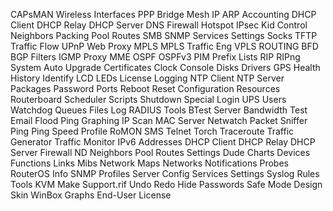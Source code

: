 CAPsMAN
Wireless
Interfaces
PPP
Bridge
Mesh
IP
    ARP
    Accounting
    DHCP Client
    DHCP Relay
    DHCP Server
    DNS
    Firewall
    Hotspot
    IPsec
    Kid Control
    Neighbors
    Packing
    Pool
    Routes
    SMB
    SNMP
    Services
    Settings
    Socks
    TFTP
    Traffic Flow
    UPnP
    Web Proxy
MPLS
    MPLS
    Traffic Eng
    VPLS
ROUTING
    BFD
    BGP
    Filters
    IGMP Proxy
    MME
    OSPF
    OSPFv3
    PIM
    Prefix Lists
    RIP
    RIPng
System
    Auto Upgrade
    Certificates
    Clock
    Console
    Disks
    Drivers
    GPS
    Health
    History
    Identify
    LCD
    LEDs
    License
    Logging
    NTP Client
    NTP Server
    Packages
    Password
    Ports
    Reboot
    Reset Configuration
    Resources
    Routerboard
    Scheduler
    Scripts
    Shutdown
    Special Login
    UPS
    Users
    Watchdog
Queues
Files
Log
RADIUS
Tools
    BTest Server
    Bandwidth Test
    Email
    Flood Ping
    Graphing
    IP Scan
    MAC Server
    Netwatch
    Packet Sniffer
    Ping
    Ping Speed
    Profile
    RoMON
    SMS
    Telnet
    Torch
    Traceroute
    Traffic Generator
    Traffic Monitor
IPv6
    Addresses
    DHCP Client
    DHCP Relay
    DHCP Server
    Firewall
    ND
    Neighbors
    Pool
    Routes
    Settings
Dude
    Charts
    Devices
    Functions
    Links
    Mibs
    Network Maps
    Networks
    Notifications
    Probes
    RouterOS Info
    SNMP Profiles
    Server Config
    Services
    Settings
    Syslog Rules
    Tools
KVM
Make Support.rif
Undo
Redo
Hide Passwords
Safe Mode
Design Skin
WinBox
Graphs
End-User License
